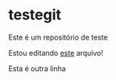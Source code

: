 # testegit
Este é um repositório de teste

Estou editando [este](https://github.com/cristborges/testegit/edit/readme-edits/README.md) arquivo!

Esta é outra linha
